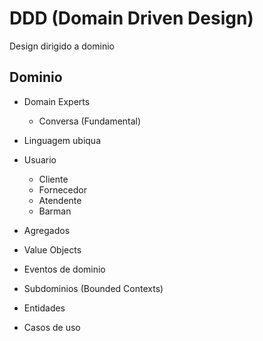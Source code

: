 # DDD (Domain Driven Design)

Design dirigido a dominio

## Dominio

- Domain Experts
    - Conversa (Fundamental)
- Linguagem ubiqua

- Usuario
    - Cliente
    - Fornecedor
    - Atendente
    - Barman

- Agregados
- Value Objects
- Eventos de dominio
- Subdominios (Bounded Contexts)
- Entidades
- Casos de uso